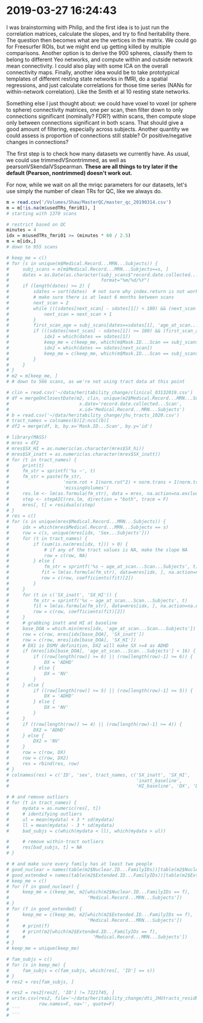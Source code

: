 # 2019-03-27 16:24:43

I was brainstorming with Philip, and the first idea is to just run the
correlation matrices, calculate the slopes, and try to find heritability there.
The question then becomes what are the vertices in the matrix. We could go for
Freesurfer ROIs, but we might end up getting killed by multiple comparisons.
Another option is to derive the 900 spheres, classify them to belong to
different Yeo networks, and compute within and outside network mean
connectivity. I could also play with some ICA on the overall connectivity maps. Finally, another idea would be to take prototypical templates of different resting state networks in fMRI, do a spatial regressions, and just calculate correlations for those time series (NANs for within-network correlation). Like the Smith et al 10 resting state networks.

Something else I just thought about: we could have voxel to voxel (or sphere to sphere) connectivity matrices, one per scan, then filter down to only connections significant (nominally? FDR?) within scans, then compute slope only between connections significant in both scans. That should give a good amount of filtering, especially across subjects. Another quantity we could assess is proportion of connections still stable? Or positive/negative changes in connections? 

The first step is to check how many datasets we currently have. As usual, we
could use trimmedVSnontrimmed, as well as pearsonVSkendalVSspearman. **These are
all things to try later if the default (Pearson, nontrimmed) doesn't work out.**

For now, while we wait on all the mriqc parameters for our datasets, let's use
simply the number of clean TRs for QC, like we always do.

```r
m = read.csv('/Volumes/Shaw/MasterQC/master_qc_20190314.csv')
m = m[!is.na(m$usedTRs_fmri01), ]
# starting with 1370 scans

# restrict based on QC
minutes = 4
idx = m$usedTRs_fmri01 >= (minutes * 60 / 2.5)
m = m[idx,]
# down to 955 scans

# keep_me = c()
# for (s in unique(m$Medical.Record...MRN...Subjects)) {
#     subj_scans = m[m$Medical.Record...MRN...Subjects==s, ]
#     dates = as.Date(as.character(subj_scans$"record.date.collected...Scan"),
#                                  format="%m/%d/%Y")
#     if (length(dates) >= 2) {
#         sdates = sort(dates)  # not sure why index.return is not working...
#         # make sure there is at least 6 months between scans
#         next_scan = 2
#         while (((sdates[next_scan] - sdates[1]) < 180) && (next_scan < length(sdates))) {
#             next_scan = next_scan + 1
#         }
#         first_scan_age = subj_scans[dates==sdates[1], 'age_at_scan...Scan...Subjects']
#         if (((sdates[next_scan] - sdates[1]) >= 180) && (first_scan_age < 26)) {
#             idx1 = which(dates == sdates[1])
#             keep_me = c(keep_me, which(m$Mask.ID...Scan == subj_scans[idx1, 'Mask.ID...Scan']))
#             idx2 = which(dates == sdates[next_scan])
#             keep_me = c(keep_me, which(m$Mask.ID...Scan == subj_scans[idx2, 'Mask.ID...Scan']))
#         }
#     }
# }
# m2 = m[keep_me, ]
# # down to 566 scans, as we're not using tract data at this point

# clin = read.csv('~/data/heritability_change/clinical_03132019.csv')
# df = mergeOnClosestDate(m2, clin, unique(m2$Medical.Record...MRN...Subjects),
#                          x.date='record.date.collected...Scan',
#                          x.id='Medical.Record...MRN...Subjects')
# b = read.csv('~/data/heritability_change/jhu_tracts_1020.csv')
# tract_names = colnames(b)[2:ncol(b)]
# df2 = merge(df, b, by.x='Mask.ID...Scan', by.y='id')

# library(MASS)
# mres = df2
# mres$SX_HI = as.numeric(as.character(mres$SX_hi))
# mres$SX_inatt = as.numeric(as.character(mres$SX_inatt))
# for (t in tract_names) {
#     print(t)
#     fm_str = sprintf('%s ~', t)
#     fm_str = paste(fm_str,
#                    'norm.rot + I(norm.rot^2) + norm.trans + I(norm.trans^2) +',
#                    'missingVolumes')
#     res.lm <- lm(as.formula(fm_str), data = mres, na.action=na.exclude)
#     step <- stepAIC(res.lm, direction = "both", trace = F)
#     mres[, t] = residuals(step)
# }
# res = c()
# for (s in unique(mres$Medical.Record...MRN...Subjects)) {
#     idx = which(mres$Medical.Record...MRN...Subjects == s)
#     row = c(s, unique(mres[idx, 'Sex...Subjects']))
#     for (t in tract_names) {
#         if (sum(is.na(mres[idx, t])) > 0) {
#             # if any of the tract values is NA, make the slope NA
#             row = c(row, NA)
#         } else {
#             fm_str = sprintf('%s ~ age_at_scan...Scan...Subjects', t)
#            fit = lm(as.formula(fm_str), data=mres[idx, ], na.action=na.exclude)
#            row = c(row, coefficients(fit)[2])
#         }
#     }
#     for (t in c('SX_inatt', 'SX_HI')) {
#         fm_str = sprintf('%s ~ age_at_scan...Scan...Subjects', t)
#         fit = lm(as.formula(fm_str), data=mres[idx, ], na.action=na.exclude)
#         row = c(row, coefficients(fit)[2])
#     }
#     # grabbing inatt and HI at baseline
#     base_DOA = which.min(mres[idx, 'age_at_scan...Scan...Subjects'])
#     row = c(row, mres[idx[base_DOA], 'SX_inatt'])
#     row = c(row, mres[idx[base_DOA], 'SX_HI'])
#     # DX1 is DSMV definition, DX2 will make SX >=4 as ADHD
#     if (mres[idx[base_DOA], 'age_at_scan...Scan...Subjects'] < 16) {
#         if ((row[length(row)] >= 6) || (row[length(row)-1] >= 6)) {
#             DX = 'ADHD'
#         } else {
#             DX = 'NV'
#         }
#     } else {
#         if ((row[length(row)] >= 5) || (row[length(row)-1] >= 5)) {
#             DX = 'ADHD'
#         } else {
#             DX = 'NV'
#         }
#     }
#     if ((row[length(row)] >= 4) || (row[length(row)-1] >= 4)) {
#         DX2 = 'ADHD'
#     } else {
#         DX2 = 'NV'
#     }
#     row = c(row, DX)
#     row = c(row, DX2)
#     res = rbind(res, row)
# }
# colnames(res) = c('ID', 'sex', tract_names, c('SX_inatt', 'SX_HI',
#                                               'inatt_baseline',
#                                               'HI_baseline', 'DX', 'DX2'))

# # and remove outliers
# for (t in tract_names) {
#     mydata = as.numeric(res[, t])
#     # identifying outliers
#     ul = mean(mydata) + 3 * sd(mydata)
#     ll = mean(mydata) - 3 * sd(mydata)
#     bad_subjs = c(which(mydata < ll), which(mydata > ul))

#     # remove within-tract outliers
#     res[bad_subjs, t] = NA
# }

# # and make sure every family has at least two people
# good_nuclear = names(table(m2$Nuclear.ID...FamilyIDs))[table(m2$Nuclear.ID...FamilyIDs) >= 4]
# good_extended = names(table(m2$Extended.ID...FamilyIDs))[table(m2$Extended.ID...FamilyIDs) >= 4]
# keep_me = c()
# for (f in good_nuclear) {
#     keep_me = c(keep_me, m2[which(m2$Nuclear.ID...FamilyIDs == f),
#                             'Medical.Record...MRN...Subjects'])
# }
# for (f in good_extended) {
#     keep_me = c(keep_me, m2[which(m2$Extended.ID...FamilyIDs == f),
#                             'Medical.Record...MRN...Subjects'])
#     # print(f)
#     # print(m2[which(m2$Extended.ID...FamilyIDs == f),
#     #                         'Medical.Record...MRN...Subjects'])
# }
# keep_me = unique(keep_me)

# fam_subjs = c()
# for (s in keep_me) {
#     fam_subjs = c(fam_subjs, which(res[, 'ID'] == s))
# }
# res2 = res[fam_subjs, ]

# res2 = res2[res2[, 'ID'] != 7221745, ]
# write.csv(res2, file='~/data/heritability_change/dti_JHUtracts_residNoSex_OLS_naSlopes133.csv',
#           row.names=F, na='', quote=F)
# ```
# ```